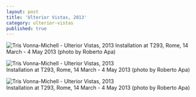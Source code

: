 ```yaml
---
layout: post
title: 'Ulterior Vistas, 2013'
category: ulterior-vistas
published: true
---
```


![Tris Vonna-Michell - Ulterior Vistas, 2013]({{site.baseurl}}/assets/img/0601-ulterior-vistas-2013.jpg)
Installation at T293, Rome, 14 March - 4 May 2013 (photo by Roberto Apa)

![Tris Vonna-Michell - Ulterior Vistas, 2013]({{site.baseurl}}/assets/img/0602-ulterior-vistas-2013.jpg)<br/>
Installation at T293, Rome, 14 March - 4 May 2013 (photo by Roberto Apa)

![Tris Vonna-Michell - Ulterior Vistas, 2013]({{site.baseurl}}/assets/img/0603-ulterior-vistas-2013.jpg)<br/>
Installation at T293, Rome, 14 March - 4 May 2013 (photo by Roberto Apa)
